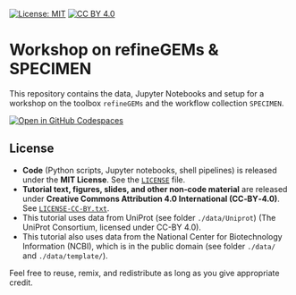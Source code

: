 [![License: MIT](https://img.shields.io/badge/License-MIT-yellow.svg)](https://opensource.org/licenses/MIT) 
[![CC BY 4.0](https://img.shields.io/badge/License-CC%20BY%204.0-lightgrey.svg)](https://creativecommons.org/licenses/by/4.0/)

# Workshop on refineGEMs & SPECIMEN
This repository contains the data, Jupyter Notebooks and setup for a workshop on the toolbox ``refineGEMs`` and the 
workflow collection ``SPECIMEN``.

[![Open in GitHub Codespaces](https://github.com/codespaces/badge.svg)](https://github.com/codespaces/new/YOUR-USERNAME/tutorial-repo?quickstart=1)

## License

- **Code** (Python scripts, Jupyter notebooks, shell pipelines) is released under the **MIT License**. 
See the [`LICENSE`](https://github.com/draeger-lab/GEM_Tutorial/blob/main/LICENSE) file.
- **Tutorial text, figures, slides, and other non‑code material** are released under 
**Creative Commons Attribution 4.0 International (CC‑BY‑4.0)**. 
See [`LICENSE-CC-BY.txt`](https://github.com/draeger-lab/GEM_Tutorial/blob/main/LICENSE-CC-BY.txt).
- This tutorial uses data from UniProt (see folder `./data/Uniprot`) (The UniProt Consortium, licensed under CC-BY 4.0).
- This tutorial also uses data from the National Center for Biotechnology Information (NCBI), which is in the public 
domain (see folder `./data/` and `./data/template/`).

Feel free to reuse, remix, and redistribute as long as you give appropriate credit.
